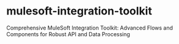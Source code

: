 # mulesoft-integration-toolkit
 Comprehensive MuleSoft Integration Toolkit: Advanced Flows and Components for Robust API and Data Processing
